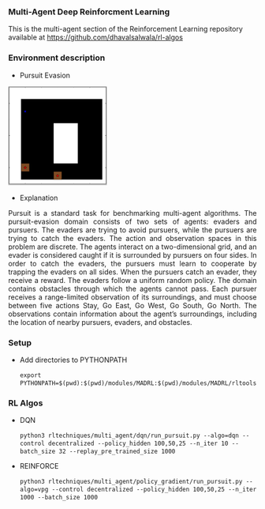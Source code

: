 ### Multi-Agent Deep Reinforcment Learning

This is the multi-agent section of the Reinforcement Learning repository available at https://github.com/dhavalsalwala/rl-algos

### Environment description
  
  - Pursuit Evasion
 
<img src="resources/pursuit_evasion.png" height=200 width=200>

  - Explanation
  
  <p align="justify">Pursuit is a standard task for benchmarking multi-agent algorithms. The pursuit-evasion domain consists of two sets of agents: evaders and pursuers. The evaders are trying to avoid pursuers, while the pursuers are trying to catch the evaders. The action and observation spaces in this problem are discrete. The agents interact on a two-dimensional grid, and an evader is considered caught if it is surrounded by pursuers on four sides. In order to catch the evaders, the pursuers must learn to cooperate by trapping the evaders on all sides. When the pursuers catch an evader, they receive a reward. The evaders follow a uniform random policy. The domain contains obstacles through which the agents cannot pass. Each pursuer receives a range-limited observation of its surroundings, and must choose between five actions Stay, Go East, Go West, Go South, Go North. The observations contain information about the agent’s surroundings, including the location of nearby pursuers, evaders, and obstacles.</p>
  
### Setup
  - Add directories to PYTHONPATH
            
        export PYTHONPATH=$(pwd):$(pwd)/modules/MADRL:$(pwd)/modules/MADRL/rltools:$(pwd)/modules/MADRL/rllab:$PYTHONPATH
  
### RL Algos
  - DQN
  
        python3 rltechniques/multi_agent/dqn/run_pursuit.py --algo=dqn --control decentralized --policy_hidden 100,50,25 --n_iter 10 --batch_size 32 --replay_pre_trained_size 1000
  
  - REINFORCE
  
        python3 rltechniques/multi_agent/policy_gradient/run_pursuit.py --algo=vpg --control decentralized --policy_hidden 100,50,25 --n_iter 1000 --batch_size 1000

